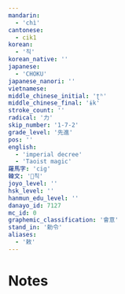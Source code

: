 ```yaml
---
mandarin:
  - 'chì'
cantonese:
  - cik1
korean:
  - '칙'
korean_native: ''
japanese:
  - 'CHOKU'
japanese_nanori: ''
vietnamese:
middle_chinese_initial: 'ʈʰ'
middle_chinese_final: 'ɨk'
stroke_count: ''
radical: '力'
skip_number: '1-7-2'
grade_level: '先進'
pos: ''
english:
  - 'imperial decree'
  - 'Taoist magic'
羅馬字: 'cig'
韓文: '칙'
joyo_level: ''
hsk_level: ''
hanmun_edu_level: ''
danayo_id: 7127
mc_id: 0
graphemic_classification: '會意'
stand_in: '勅令'
aliases:
  - '敕'
---
```


# Notes
